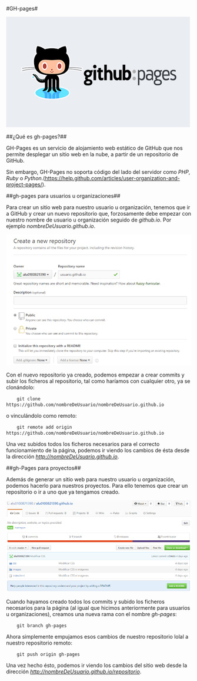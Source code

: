 #GH-pages#

![GH-Pages](images/ghpages.png)

##¿Qué es gh-pages?##

GH-Pages es un servicio de alojamiento web estático de GitHub que nos permite desplegar un sitio web en la nube, a partir de un repositorio de GitHub.

Sin embargo, GH-Pages no soporta código del lado del servidor como *PHP*, *Ruby* o *Python*.(https://help.github.com/articles/user-organization-and-project-pages/).

##gh-pages para usuarios u organizaciones##

Para crear un sitio web para nuestro usuario u organización, tenemos que ir a GitHub y crear un nuevo repositorio que, forzosamente debe empezar con nuestro nombre de usuario u organización seguido de *github.io*. Por ejemplo *nombreDeUsuario.github.io*.

![Crear nuevo repositorio](images/new_repo.PNG "Crear nuevo repositorio")

Con el nuevo repositorio ya creado, podemos empezar a crear commits y subir los ficheros al repositorio, tal como haríamos con cualquier otro, ya se clonándolo:

~~~~
    git clone https://github.com/nombreDeUsuario/nombreDeUsuario.github.io
~~~~

o vinculándolo como remoto:

~~~~
    git remote add origin https://github.com/nombreDeUsuario/nombreDeUsuario.github.io
~~~~

Una vez subidos todos los ficheros necesarios para el correcto funcionamiento de la página, podemos ir viendo los cambios de ésta desde la dirección *http://nombreDeUsuario.github.io*.

##gh-Pages para proyectos##

Además de generar un sitio web para nuestro usuario u organización, podemos hacerlo para nuestros proyectos. Para ello tenemos que crear un repositorio o ir a uno que ya tengamos creado.

![Repositorio ya creado](images/old_repo.PNG "Repositorio ya creado")

Cuando hayamos creado todos los commits y subido los ficheros necesarios para la página (al igual que hicimos anteriormente para usuarios u organizaciones), creamos una nueva rama con el nombre *gh-pages*:

~~~~
    git branch gh-pages
~~~~

Ahora simplemente empujamos esos cambios de nuestro repositorio lolal a nuestro repositorio remoto:

~~~~
    git push origin gh-pages
~~~~

Una vez hecho ésto, podemos ir viendo los cambios del sitio web desde la dirección *http://nombreDeUsuario.github.io/repositorio*.
